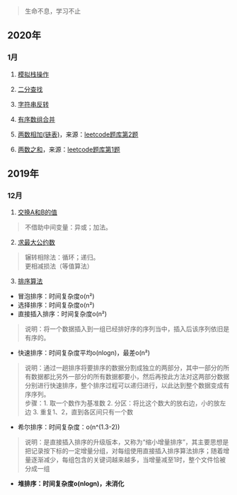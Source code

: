 > 生命不息，学习不止

## 2020年

### 1月 

1. [模拟栈操作](https://github.com/ConstantCody/algorithm_study/blob/master/algorithms/2020/01/StackSimulator.h)

2. [二分查找](https://github.com/ConstantCody/algorithm_study/blob/master/algorithms/2020/01/BinarySearch.h)

3. [字符串反转](https://github.com/ConstantCody/algorithm_study/blob/master/algorithms/2020/01/ReverseString.h)

4. [有序数组合并](https://github.com/ConstantCody/algorithm_study/blob/master/algorithms/2020/01/ArrayMergeArray.h)

5. [两数相加(链表)](https://github.com/ConstantCody/algorithm_study/blob/master/algorithms/2020/01/NumberCalculation.h)，来源：[leetcode题库第2题](https://leetcode-cn.com/problems/add-two-numbers/)

6. [两数之和](https://github.com/ConstantCody/algorithm_study/blob/master/algorithms/2020/01/TwoSum.swift)，来源：[leetcode题库第1题](https://leetcode-cn.com/problems/two-sum/)

## 2019年

### 12月

1. [交换A和B的值](https://github.com/ConstantCody/algorithm_study/blob/master/algorithms/2019.12/SwapNumber.h)
> 不借助中间变量：异或；加法。

2. [求最大公约数](https://github.com/ConstantCody/algorithm_study/blob/master/algorithms/2019.12/GreaterCommonDivisor.h)
> 辗转相除法：循环；递归。    
> 更相减损法（等值算法）

3. [排序算法](https://github.com/ConstantCody/algorithm_study/blob/master/algorithms/2019.12/SortNumber.h)
* 冒泡排序：时间复杂度o(n²)
* 选择排序：时间复杂度o(n²)
* 直接插入排序：时间复杂度o(n²)
> 说明：将一个数据插入到一组已经排好序的序列当中，插入后该序列依旧是有序的。
* 快速排序：时间复杂度平均o(nlogn)，最差o(n²)
> 说明：通过一趟排序将要排序的数据分割成独立的两部分，其中一部分的所有数据都比另外一部分的所有数据都要小，然后再按此方法对这两部分数据分别进行快速排序，整个排序过程可以递归进行，以此达到整个数据变成有序序列。    
> 步骤：1. 取一个数作为基准数 2. 分区：将比这个数大的放右边，小的放左边 3. 重复1、2，直到各区间只有一个数
* 希尔排序：时间复杂度：o(n^(1.3-2))
> 说明：是直接插入排序的升级版本，又称为“缩小增量排序”，其主要思想是把记录按下标的一定增量分组，对每组使用直接插入排序算法排序；随着增量逐渐减少，每组包含的关键词越来越多，当增量减至1时，整个文件恰被分成一组
* **堆排序：时间复杂度o(nlogn)，未消化**
